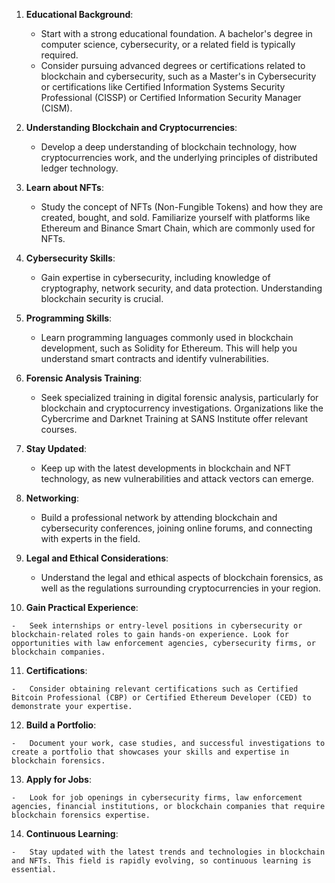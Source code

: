 1.  **Educational Background**:
    
    -   Start with a strong educational foundation. A bachelor's degree in computer science, cybersecurity, or a related field is typically required.
    -   Consider pursuing advanced degrees or certifications related to blockchain and cybersecurity, such as a Master's in Cybersecurity or certifications like Certified Information Systems Security Professional (CISSP) or Certified Information Security Manager (CISM).
2.  **Understanding Blockchain and Cryptocurrencies**:
    
    -   Develop a deep understanding of blockchain technology, how cryptocurrencies work, and the underlying principles of distributed ledger technology.
3.  **Learn about NFTs**:
    
    -   Study the concept of NFTs (Non-Fungible Tokens) and how they are created, bought, and sold. Familiarize yourself with platforms like Ethereum and Binance Smart Chain, which are commonly used for NFTs.
4.  **Cybersecurity Skills**:
    
    -   Gain expertise in cybersecurity, including knowledge of cryptography, network security, and data protection. Understanding blockchain security is crucial.
5.  **Programming Skills**:
    
    -   Learn programming languages commonly used in blockchain development, such as Solidity for Ethereum. This will help you understand smart contracts and identify vulnerabilities.
6.  **Forensic Analysis Training**:
    
    -   Seek specialized training in digital forensic analysis, particularly for blockchain and cryptocurrency investigations. Organizations like the Cybercrime and Darknet Training at SANS Institute offer relevant courses.
7.  **Stay Updated**:
    
    -   Keep up with the latest developments in blockchain and NFT technology, as new vulnerabilities and attack vectors can emerge.
8.  **Networking**:
    
    -   Build a professional network by attending blockchain and cybersecurity conferences, joining online forums, and connecting with experts in the field.
9.  **Legal and Ethical Considerations**:
    
    -   Understand the legal and ethical aspects of blockchain forensics, as well as the regulations surrounding cryptocurrencies in your region.
10.  **Gain Practical Experience**:
    
    -   Seek internships or entry-level positions in cybersecurity or blockchain-related roles to gain hands-on experience. Look for opportunities with law enforcement agencies, cybersecurity firms, or blockchain companies.
11.  **Certifications**:
    
    -   Consider obtaining relevant certifications such as Certified Bitcoin Professional (CBP) or Certified Ethereum Developer (CED) to demonstrate your expertise.
12.  **Build a Portfolio**:
    
    -   Document your work, case studies, and successful investigations to create a portfolio that showcases your skills and expertise in blockchain forensics.
13.  **Apply for Jobs**:
    
    -   Look for job openings in cybersecurity firms, law enforcement agencies, financial institutions, or blockchain companies that require blockchain forensics expertise.
14.  **Continuous Learning**:
    
    -   Stay updated with the latest trends and technologies in blockchain and NFTs. This field is rapidly evolving, so continuous learning is essential.



<!--stackedit_data:
eyJoaXN0b3J5IjpbMTUxNjYzMDkyNl19
-->